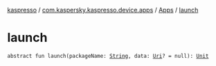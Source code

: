[kaspresso](../../index.md) / [com.kaspersky.kaspresso.device.apps](../index.md) / [Apps](index.md) / [launch](./launch.md)

# launch

`abstract fun launch(packageName: `[`String`](https://kotlinlang.org/api/latest/jvm/stdlib/kotlin/-string/index.html)`, data: `[`Uri`](https://developer.android.com/reference/android/net/Uri.html)`? = null): `[`Unit`](https://kotlinlang.org/api/latest/jvm/stdlib/kotlin/-unit/index.html)